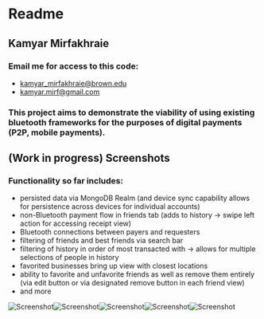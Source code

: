 # Readme

## Kamyar Mirfakhraie
### Email me for access to this code: 
- kamyar_mirfakhraie@brown.edu 
- kamyar.mirf@gmail.com

### This project aims to demonstrate the viability of using existing bluetooth frameworks for the purposes of digital payments (P2P, mobile payments).

## (Work in progress) Screenshots
### Functionality so far includes:
- persisted data via MongoDB Realm (and device sync capability allows for persistence across devices for individual accounts)
- non-Bluetooth payment flow in friends tab (adds to history -> swipe left action for accessing receipt view)
- Bluetooth connections between payers and requesters
- filtering of friends and best friends via search bar
- filtering of history in order of most transacted with -> allows for multiple selections of people in history
- favorited businesses bring up view with closest locations
- ability to favorite and unfavorite friends as well as remove them entirely (via edit button or via designated remove button in each friend view)
- and more

![Screenshot](IMG_7246.PNG)![Screenshot](IMG_7255.PNG)![Screenshot](IMG_7257.PNG)![Screenshot](IMG_7258.PNG)![Screenshot](IMG_7259.PNG)
